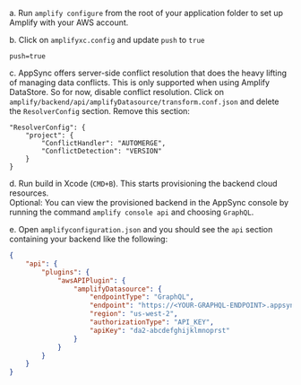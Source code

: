a. Run `amplify configure` from the root of your application folder to set up Amplify with your AWS account. 

b. Click on `amplifyxc.config` and update `push` to `true`
```
push=true
```  

c. AppSync offers server-side conflict resolution that does the heavy lifting of managing data conflicts. This is only supported when using Amplify DataStore. So for now, disable conflict resolution.
Click on `amplify/backend/api/amplifyDatasource/transform.conf.json` and delete the `ResolverConfig` section. Remove this section:
```
"ResolverConfig": {
    "project": {
        "ConflictHandler": "AUTOMERGE",
        "ConflictDetection": "VERSION"
    }
}
```

d. Run build in Xcode (`CMD+B`). This starts provisioning the backend cloud resources.  
   Optional: You can view the provisioned backend in the AppSync console by running the command `amplify console api` and choosing `GraphQL`. 

e. Open `amplifyconfiguration.json` and you should see the `api` section containing your backend like the following:
```json
{
    "api": {
        "plugins": {
            "awsAPIPlugin": {
                "amplifyDatasource": {
                    "endpointType": "GraphQL",
                    "endpoint": "https://<YOUR-GRAPHQL-ENDPOINT>.appsync-api.us-west-2.amazonaws.com/graphql",
                    "region": "us-west-2",
                    "authorizationType": "API_KEY",
                    "apiKey": "da2-abcdefghijklmnoprst"
                }
            }
        }
    }
}
```